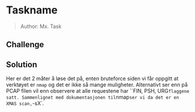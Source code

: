 # Taskname
> Author: Mx. Task

## Challenge

## Solution

Her er det 2 måter å løse det på, enten bruteforce siden vi får oppgitt at verktøyet er `nmap` og det er ikke så mange muligheter. Alternativt ser enn på PCAP filen vil enn observere at alle requestene har ``FIN, PSH, URG` flaggene satt. Sammenlignet med dokumentasjonen til `nmap` ser vi da det er en XMAS scan, `-sX`.
